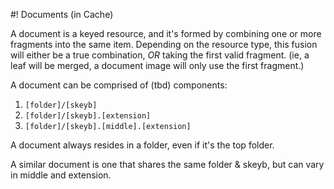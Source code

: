 #! Documents (in Cache)

A document is a keyed resource, and it's formed by combining one or more fragments into the same item.  Depending on the resource type, this fusion will either be a true combination, *OR* taking the first valid fragment.  (ie, a leaf will be merged, a document image will only use the first fragment.)

A document can be comprised of (tbd) components:
        
1. `[folder]/[skeyb]`
2. `[folder]/[skeyb].[extension]`
3. `[folder]/[skeyb].[middle].[extension]`
        
A document always resides in a folder, even if it's the top folder.

A similar document is one that shares the same folder & skeyb, but can vary in middle and extension.

